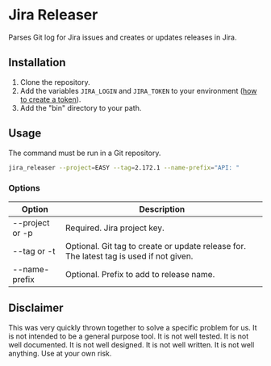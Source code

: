 # Jira Releaser

Parses Git log for Jira issues and creates or updates releases in Jira.

## Installation

1. Clone the repository.
2. Add the variables `JIRA_LOGIN` and `JIRA_TOKEN` to your environment ([how to create a token](https://support.atlassian.com/atlassian-account/docs/manage-api-tokens-for-your-atlassian-account/)).
3. Add the "bin" directory to your path.

## Usage

The command must be run in a Git repository.

```bash
jira_releaser --project=EASY --tag=2.172.1 --name-prefix="API: "
```

### Options
| Option          | Description                                                                             |
|-----------------|-----------------------------------------------------------------------------------------|
| --project or -p | Required. Jira project key.                                                             |
| --tag or -t     | Optional. Git tag to create or update release for. The latest tag is used if not given. |
| --name-prefix   | Optional. Prefix to add to release name.                                                |

## Disclaimer

This was very quickly thrown together to solve a specific problem for us. It is not intended to be a general purpose tool. It is not well tested. It is not well documented. It is not well designed. It is not well written. It is not well anything. Use at your own risk.
